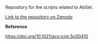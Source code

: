 Repository for the scripts related to AbSet.

[Link to the repository on Zenodo](https://doi.org/10.5281/zenodo.14888001)


**Reference**

https://doi.org/10.1021/acs.jcim.5c00410
